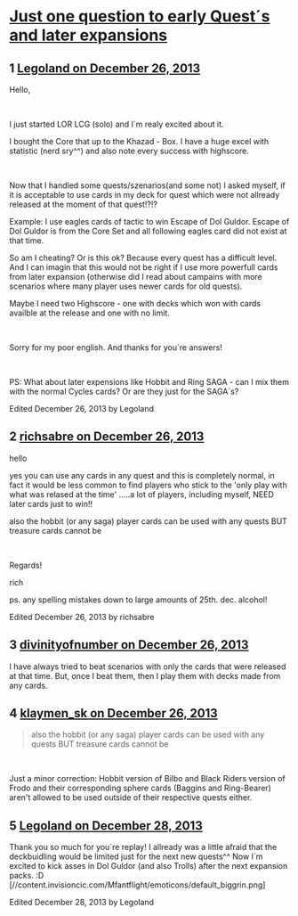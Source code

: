 # [Just one question to early Quest´s and later expansions](https://community.fantasyflightgames.com/topic/95748-just-one-question-to-early-quest%C2%B4s-and-later-expansions/)

## 1 [Legoland on December 26, 2013](https://community.fantasyflightgames.com/topic/95748-just-one-question-to-early-quest%C2%B4s-and-later-expansions/?do=findComment&comment=938511)

Hello,

 

I just started LOR LCG (solo) and I´m realy excited about it.

I bought the Core that up to the Khazad - Box. I have a huge excel with statistic (nerd sry^^) and also note every success with highscore.

 

Now that I handled some quests/szenarios(and some not) I asked myself, if it is acceptable to use cards in my deck for quest which were not allready released at the moment of that quest!?!?

Example: I use eagles cards of tactic to win Escape of Dol Guldor. Escape of Dol Guldor is from the Core Set and all following eagles card did not exist at that time.

So am I cheating? Or is this ok? Because every quest has a difficult level. And I can imagin that this would not be right if I use more powerfull cards from later expansion (otherwise did I read about campains with more scenarios where many player uses newer cards for old quests).

Maybe I need two Highscore - one with decks which won with cards availble at the release and one with no limit.

 

Sorry for my poor english. And thanks for you´re answers!

 

PS: What about later expensions like Hobbit and Ring SAGA - can I mix them with the normal Cycles cards? Or are they just for the SAGA´s?

Edited December 26, 2013 by Legoland

## 2 [richsabre on December 26, 2013](https://community.fantasyflightgames.com/topic/95748-just-one-question-to-early-quest%C2%B4s-and-later-expansions/?do=findComment&comment=938520)

hello

yes you can use any cards in any quest and this is completely normal, in fact it would be less common to find players who stick to the 'only play with what was relased at the time' .....a lot of players, including myself, NEED later cards just to win!!

also the hobbit (or any saga) player cards can be used with any quests BUT treasure cards cannot be

 

Regards!

rich

ps. any spelling mistakes down to large amounts of 25th. dec. alcohol!

Edited December 26, 2013 by richsabre

## 3 [divinityofnumber on December 26, 2013](https://community.fantasyflightgames.com/topic/95748-just-one-question-to-early-quest%C2%B4s-and-later-expansions/?do=findComment&comment=938551)

I have always tried to beat scenarios with only the cards that were released at that time. But, once I beat them, then I play them with decks made from any cards. 

## 4 [klaymen_sk on December 26, 2013](https://community.fantasyflightgames.com/topic/95748-just-one-question-to-early-quest%C2%B4s-and-later-expansions/?do=findComment&comment=938732)

> also the hobbit (or any saga) player cards can be used with any quests BUT treasure cards cannot be

 

Just a minor correction: Hobbit version of Bilbo and Black Riders version of Frodo and their corresponding sphere cards (Baggins and Ring-Bearer) aren't allowed to be used outside of their respective quests either.

## 5 [Legoland on December 28, 2013](https://community.fantasyflightgames.com/topic/95748-just-one-question-to-early-quest%C2%B4s-and-later-expansions/?do=findComment&comment=939575)

Thank you so much for you´re replay! I allready was a little afraid that the deckbuidling would be limited just for the next new quests^^ Now I´m excited to kick asses in Dol Guldor (and also Trolls) after the next expansion packs. :D [//content.invisioncic.com/Mfantflight/emoticons/default_biggrin.png]

Edited December 28, 2013 by Legoland

